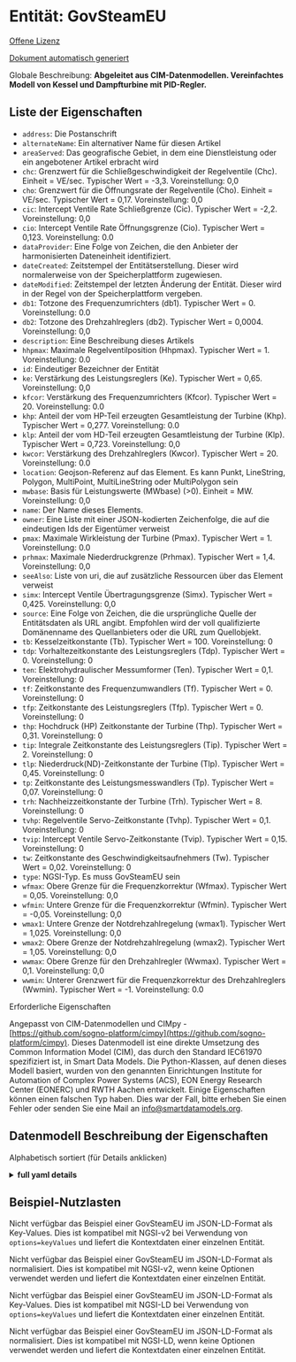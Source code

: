 Entität: GovSteamEU  
===================  
[Offene Lizenz](https://github.com/smart-data-models//dataModel.EnergyCIM/blob/master/GovSteamEU/LICENSE.md)  
[Dokument automatisch generiert](https://docs.google.com/presentation/d/e/2PACX-1vTs-Ng5dIAwkg91oTTUdt8ua7woBXhPnwavZ0FxgR8BsAI_Ek3C5q97Nd94HS8KhP-r_quD4H0fgyt3/pub?start=false&loop=false&delayms=3000#slide=id.gb715ace035_0_60)  
Globale Beschreibung: **Abgeleitet aus CIM-Datenmodellen. Vereinfachtes Modell von Kessel und Dampfturbine mit PID-Regler.**  

## Liste der Eigenschaften  

- `address`: Die Postanschrift  - `alternateName`: Ein alternativer Name für diesen Artikel  - `areaServed`: Das geografische Gebiet, in dem eine Dienstleistung oder ein angebotener Artikel erbracht wird  - `chc`: Grenzwert für die Schließgeschwindigkeit der Regelventile (Chc).  Einheit = VE/sec.  Typischer Wert = -3,3. Voreinstellung: 0,0  - `cho`: Grenzwert für die Öffnungsrate der Regelventile (Cho).  Einheit = VE/sec.  Typischer Wert = 0,17. Voreinstellung: 0,0  - `cic`: Intercept Ventile Rate Schließgrenze (Cic).  Typischer Wert = -2,2. Voreinstellung: 0,0  - `cio`: Intercept Ventile Rate Öffnungsgrenze (Cio).  Typischer Wert = 0,123. Voreinstellung: 0.0  - `dataProvider`: Eine Folge von Zeichen, die den Anbieter der harmonisierten Dateneinheit identifiziert.  - `dateCreated`: Zeitstempel der Entitätserstellung. Dieser wird normalerweise von der Speicherplattform zugewiesen.  - `dateModified`: Zeitstempel der letzten Änderung der Entität. Dieser wird in der Regel von der Speicherplattform vergeben.  - `db1`: Totzone des Frequenzumrichters (db1).  Typischer Wert = 0. Voreinstellung: 0.0  - `db2`: Totzone des Drehzahlreglers (db2).  Typischer Wert = 0,0004. Voreinstellung: 0,0  - `description`: Eine Beschreibung dieses Artikels  - `hhpmax`: Maximale Regelventilposition (Hhpmax).  Typischer Wert = 1. Voreinstellung: 0.0  - `id`: Eindeutiger Bezeichner der Entität  - `ke`: Verstärkung des Leistungsreglers (Ke).  Typischer Wert = 0,65. Voreinstellung: 0,0  - `kfcor`: Verstärkung des Frequenzumrichters (Kfcor).  Typischer Wert = 20. Voreinstellung: 0.0  - `khp`: Anteil der vom HP-Teil erzeugten Gesamtleistung der Turbine (Khp).  Typischer Wert = 0,277. Voreinstellung: 0.0  - `klp`: Anteil der vom HD-Teil erzeugten Gesamtleistung der Turbine (Klp).  Typischer Wert = 0,723. Voreinstellung: 0,0  - `kwcor`: Verstärkung des Drehzahlreglers (Kwcor).  Typischer Wert = 20. Voreinstellung: 0.0  - `location`: Geojson-Referenz auf das Element. Es kann Punkt, LineString, Polygon, MultiPoint, MultiLineString oder MultiPolygon sein  - `mwbase`: Basis für Leistungswerte (MWbase) (>0).  Einheit = MW. Voreinstellung: 0,0  - `name`: Der Name dieses Elements.  - `owner`: Eine Liste mit einer JSON-kodierten Zeichenfolge, die auf die eindeutigen Ids der Eigentümer verweist  - `pmax`: Maximale Wirkleistung der Turbine (Pmax).  Typischer Wert = 1. Voreinstellung: 0.0  - `prhmax`: Maximale Niederdruckgrenze (Prhmax).  Typischer Wert = 1,4. Voreinstellung: 0,0  - `seeAlso`: Liste von uri, die auf zusätzliche Ressourcen über das Element verweist  - `simx`: Intercept Ventile Übertragungsgrenze (Simx).  Typischer Wert = 0,425. Voreinstellung: 0,0  - `source`: Eine Folge von Zeichen, die die ursprüngliche Quelle der Entitätsdaten als URL angibt. Empfohlen wird der voll qualifizierte Domänenname des Quellanbieters oder die URL zum Quellobjekt.  - `tb`: Kesselzeitkonstante (Tb).  Typischer Wert = 100. Voreinstellung: 0  - `tdp`: Vorhaltezeitkonstante des Leistungsreglers (Tdp).  Typischer Wert = 0. Voreinstellung: 0  - `ten`: Elektrohydraulischer Messumformer (Ten).  Typischer Wert = 0,1. Voreinstellung: 0  - `tf`: Zeitkonstante des Frequenzumwandlers (Tf).  Typischer Wert = 0. Voreinstellung: 0  - `tfp`: Zeitkonstante des Leistungsreglers (Tfp).  Typischer Wert = 0. Voreinstellung: 0  - `thp`: Hochdruck (HP) Zeitkonstante der Turbine (Thp).  Typischer Wert = 0,31. Voreinstellung: 0  - `tip`: Integrale Zeitkonstante des Leistungsreglers (Tip).  Typischer Wert = 2. Voreinstellung: 0  - `tlp`: Niederdruck(ND)-Zeitkonstante der Turbine (Tlp).  Typischer Wert = 0,45. Voreinstellung: 0  - `tp`: Zeitkonstante des Leistungsmesswandlers (Tp).  Typischer Wert = 0,07. Voreinstellung: 0  - `trh`: Nachheizzeitkonstante der Turbine (Trh).  Typischer Wert = 8. Voreinstellung: 0  - `tvhp`: Regelventile Servo-Zeitkonstante (Tvhp).  Typischer Wert = 0,1. Voreinstellung: 0  - `tvip`: Intercept Ventile Servo-Zeitkonstante (Tvip).  Typischer Wert = 0,15. Voreinstellung: 0  - `tw`: Zeitkonstante des Geschwindigkeitsaufnehmers (Tw).  Typischer Wert = 0,02. Voreinstellung: 0  - `type`: NGSI-Typ. Es muss GovSteamEU sein  - `wfmax`: Obere Grenze für die Frequenzkorrektur (Wfmax).  Typischer Wert = 0,05. Voreinstellung: 0,0  - `wfmin`: Untere Grenze für die Frequenzkorrektur (Wfmin).  Typischer Wert = -0,05. Voreinstellung: 0,0  - `wmax1`: Untere Grenze der Notdrehzahlregelung (wmax1).  Typischer Wert = 1,025. Voreinstellung: 0,0  - `wmax2`: Obere Grenze der Notdrehzahlregelung (wmax2).  Typischer Wert = 1,05. Voreinstellung: 0,0  - `wwmax`: Obere Grenze für den Drehzahlregler (Wwmax).  Typischer Wert = 0,1. Voreinstellung: 0,0  - `wwmin`: Unterer Grenzwert für die Frequenzkorrektur des Drehzahlreglers (Wwmin).  Typischer Wert = -1. Voreinstellung: 0.0    
Erforderliche Eigenschaften  
Angepasst von CIM-Datenmodellen und CIMpy - [https://github.com/sogno-platform/cimpy](https://github.com/sogno-platform/cimpy). Dieses Datenmodell ist eine direkte Umsetzung des Common Information Model (CIM), das durch den Standard IEC61970 spezifiziert ist, in Smart Data Models. Die Python-Klassen, auf denen dieses Modell basiert, wurden von den genannten Einrichtungen Institute for Automation of Complex Power Systems (ACS), EON Energy Research Center (EONERC) und RWTH Aachen entwickelt. Einige Eigenschaften können einen falschen Typ haben. Dies war der Fall, bitte erheben Sie einen Fehler oder senden Sie eine Mail an info@smartdatamodels.org.  
## Datenmodell Beschreibung der Eigenschaften  
Alphabetisch sortiert (für Details anklicken)  
<details><summary><strong>full yaml details</strong></summary>    
```yaml  
GovSteamEU:    
  description: 'Adapted from CIM data models. Simplified model  of boiler and steam turbine with PID governor.'    
  properties:    
    address:    
      description: 'The mailing address'    
      properties:    
        addressCountry:    
          description: 'Property. The country. For example, Spain. Model:''https://schema.org/addressCountry'''    
          type: string    
        addressLocality:    
          description: 'Property. The locality in which the street address is, and which is in the region. Model:''https://schema.org/addressLocality'''    
          type: string    
        addressRegion:    
          description: 'Property. The region in which the locality is, and which is in the country. Model:''https://schema.org/addressRegion'''    
          type: string    
        postOfficeBoxNumber:    
          description: 'Property. The post office box number for PO box addresses. For example, 03578. Model:''https://schema.org/postOfficeBoxNumber'''    
          type: string    
        postalCode:    
          description: 'Property. The postal code. For example, 24004. Model:''https://schema.org/https://schema.org/postalCode'''    
          type: string    
        streetAddress:    
          description: 'Property. The street address. Model:''https://schema.org/streetAddress'''    
          type: string    
      type: Property    
      x-ngsi:    
        model: https://schema.org/address    
    alternateName:    
      description: 'An alternative name for this item'    
      type: Property    
    areaServed:    
      description: 'The geographic area where a service or offered item is provided'    
      type: Property    
      x-ngsi:    
        model: https://schema.org/Text    
    chc:    
      description: 'Control valves rate closing limit (Chc).  Unit = PU/sec.  Typical Value = -3.3. Default: 0.0'    
      type: number    
      x-ngsi:    
        model: https://schema.org/Number    
    cho:    
      description: 'Control valves rate opening limit (Cho).  Unit = PU/sec.  Typical Value = 0.17. Default: 0.0'    
      type: number    
      x-ngsi:    
        model: https://schema.org/Number    
    cic:    
      description: 'Intercept valves rate closing limit (Cic).  Typical Value = -2.2. Default: 0.0'    
      type: number    
      x-ngsi:    
        model: https://schema.org/Number    
    cio:    
      description: 'Intercept valves rate opening limit (Cio).  Typical Value = 0.123. Default: 0.0'    
      type: number    
      x-ngsi:    
        model: https://schema.org/Number    
    dataProvider:    
      description: 'A sequence of characters identifying the provider of the harmonised data entity.'    
      type: Property    
    dateCreated:    
      description: 'Entity creation timestamp. This will usually be allocated by the storage platform.'    
      format: date-time    
      type: Property    
    dateModified:    
      description: 'Timestamp of the last modification of the entity. This will usually be allocated by the storage platform.'    
      format: date-time    
      type: Property    
    db1:    
      description: 'Dead band of the frequency corrector (db1).  Typical Value = 0. Default: 0.0'    
      type: number    
      x-ngsi:    
        model: https://schema.org/Number    
    db2:    
      description: 'Dead band of the speed governor (db2).  Typical Value = 0.0004. Default: 0.0'    
      type: number    
      x-ngsi:    
        model: https://schema.org/Number    
    description:    
      description: 'A description of this item'    
      type: Property    
    hhpmax:    
      description: 'Maximum control valve position (Hhpmax).  Typical Value = 1. Default: 0.0'    
      type: number    
      x-ngsi:    
        model: https://schema.org/Number    
    id:    
      anyOf: &govsteameu_-_properties_-_owner_-_items_-_anyof    
        - description: 'Property. Identifier format of any NGSI entity'    
          maxLength: 256    
          minLength: 1    
          pattern: ^[\w\-\.\{\}\$\+\*\[\]`|~^@!,:\\]+$    
          type: string    
        - description: 'Property. Identifier format of any NGSI entity'    
          format: uri    
          type: string    
      description: 'Unique identifier of the entity'    
      type: Property    
    ke:    
      description: 'Gain of the power controller (Ke).  Typical Value = 0.65. Default: 0.0'    
      type: number    
      x-ngsi:    
        model: https://schema.org/Number    
    kfcor:    
      description: 'Gain of the frequency corrector (Kfcor).  Typical Value = 20. Default: 0.0'    
      type: number    
      x-ngsi:    
        model: https://schema.org/Number    
    khp:    
      description: 'Fraction of total turbine output generated by HP part (Khp).  Typical Value = 0.277. Default: 0.0'    
      type: number    
      x-ngsi:    
        model: https://schema.org/Number    
    klp:    
      description: 'Fraction of total turbine output generated by HP part (Klp).  Typical Value = 0.723. Default: 0.0'    
      type: number    
      x-ngsi:    
        model: https://schema.org/Number    
    kwcor:    
      description: 'Gain of the speed governor (Kwcor).  Typical Value = 20. Default: 0.0'    
      type: number    
      x-ngsi:    
        model: https://schema.org/Number    
    location:    
      description: 'Geojson reference to the item. It can be Point, LineString, Polygon, MultiPoint, MultiLineString or MultiPolygon'    
      oneOf:    
        - description: 'Geoproperty. Geojson reference to the item. Point'    
          properties:    
            bbox:    
              items:    
                type: number    
              minItems: 4    
              type: array    
            coordinates:    
              items:    
                type: number    
              minItems: 2    
              type: array    
            type:    
              enum:    
                - Point    
              type: string    
          required:    
            - type    
            - coordinates    
          title: 'GeoJSON Point'    
          type: object    
        - description: 'Geoproperty. Geojson reference to the item. LineString'    
          properties:    
            bbox:    
              items:    
                type: number    
              minItems: 4    
              type: array    
            coordinates:    
              items:    
                items:    
                  type: number    
                minItems: 2    
                type: array    
              minItems: 2    
              type: array    
            type:    
              enum:    
                - LineString    
              type: string    
          required:    
            - type    
            - coordinates    
          title: 'GeoJSON LineString'    
          type: object    
        - description: 'Geoproperty. Geojson reference to the item. Polygon'    
          properties:    
            bbox:    
              items:    
                type: number    
              minItems: 4    
              type: array    
            coordinates:    
              items:    
                items:    
                  items:    
                    type: number    
                  minItems: 2    
                  type: array    
                minItems: 4    
                type: array    
              type: array    
            type:    
              enum:    
                - Polygon    
              type: string    
          required:    
            - type    
            - coordinates    
          title: 'GeoJSON Polygon'    
          type: object    
        - description: 'Geoproperty. Geojson reference to the item. MultiPoint'    
          properties:    
            bbox:    
              items:    
                type: number    
              minItems: 4    
              type: array    
            coordinates:    
              items:    
                items:    
                  type: number    
                minItems: 2    
                type: array    
              type: array    
            type:    
              enum:    
                - MultiPoint    
              type: string    
          required:    
            - type    
            - coordinates    
          title: 'GeoJSON MultiPoint'    
          type: object    
        - description: 'Geoproperty. Geojson reference to the item. MultiLineString'    
          properties:    
            bbox:    
              items:    
                type: number    
              minItems: 4    
              type: array    
            coordinates:    
              items:    
                items:    
                  items:    
                    type: number    
                  minItems: 2    
                  type: array    
                minItems: 2    
                type: array    
              type: array    
            type:    
              enum:    
                - MultiLineString    
              type: string    
          required:    
            - type    
            - coordinates    
          title: 'GeoJSON MultiLineString'    
          type: object    
        - description: 'Geoproperty. Geojson reference to the item. MultiLineString'    
          properties:    
            bbox:    
              items:    
                type: number    
              minItems: 4    
              type: array    
            coordinates:    
              items:    
                items:    
                  items:    
                    items:    
                      type: number    
                    minItems: 2    
                    type: array    
                  minItems: 4    
                  type: array    
                type: array    
              type: array    
            type:    
              enum:    
                - MultiPolygon    
              type: string    
          required:    
            - type    
            - coordinates    
          title: 'GeoJSON MultiPolygon'    
          type: object    
      type: Geoproperty    
    mwbase:    
      description: 'Base for power values (MWbase) (>0).  Unit = MW. Default: 0.0'    
      type: number    
      x-ngsi:    
        model: https://schema.org/Number    
    name:    
      description: 'The name of this item.'    
      type: Property    
    owner:    
      description: 'A List containing a JSON encoded sequence of characters referencing the unique Ids of the owner(s)'    
      items:    
        anyOf: *govsteameu_-_properties_-_owner_-_items_-_anyof    
        description: 'Property. Unique identifier of the entity'    
      type: Property    
    pmax:    
      description: 'Maximal active power of the turbine (Pmax).  Typical Value = 1. Default: 0.0'    
      type: number    
      x-ngsi:    
        model: https://schema.org/Number    
    prhmax:    
      description: 'Maximum low pressure limit (Prhmax).  Typical Value = 1.4. Default: 0.0'    
      type: number    
      x-ngsi:    
        model: https://schema.org/Number    
    seeAlso:    
      description: 'list of uri pointing to additional resources about the item'    
      oneOf:    
        - items:    
            format: uri    
            type: string    
          minItems: 1    
          type: array    
        - format: uri    
          type: string    
      type: Property    
    simx:    
      description: 'Intercept valves transfer limit (Simx).  Typical Value = 0.425. Default: 0.0'    
      type: number    
      x-ngsi:    
        model: https://schema.org/Number    
    source:    
      description: 'A sequence of characters giving the original source of the entity data as a URL. Recommended to be the fully qualified domain name of the source provider, or the URL to the source object.'    
      type: Property    
    tb:    
      description: 'Boiler time constant (Tb).  Typical Value = 100. Default: 0'    
      type: number    
      x-ngsi:    
        model: https://schema.org/Number    
    tdp:    
      description: 'Derivative time constant of the power controller (Tdp).  Typical Value = 0. Default: 0'    
      type: number    
      x-ngsi:    
        model: https://schema.org/Number    
    ten:    
      description: 'Electro hydraulic transducer (Ten).  Typical Value = 0.1. Default: 0'    
      type: number    
      x-ngsi:    
        model: https://schema.org/Number    
    tf:    
      description: 'Frequency transducer time constant (Tf).  Typical Value = 0. Default: 0'    
      type: number    
      x-ngsi:    
        model: https://schema.org/Number    
    tfp:    
      description: 'Time constant of the power controller (Tfp).  Typical Value = 0. Default: 0'    
      type: number    
      x-ngsi:    
        model: https://schema.org/Number    
    thp:    
      description: 'High pressure (HP) time constant of the turbine (Thp).  Typical Value = 0.31. Default: 0'    
      type: number    
      x-ngsi:    
        model: https://schema.org/Number    
    tip:    
      description: 'Integral time constant of the power controller (Tip).  Typical Value = 2. Default: 0'    
      type: number    
      x-ngsi:    
        model: https://schema.org/Number    
    tlp:    
      description: 'Low pressure(LP) time constant of the turbine (Tlp).  Typical Value = 0.45. Default: 0'    
      type: number    
      x-ngsi:    
        model: https://schema.org/Number    
    tp:    
      description: 'Power transducer time constant (Tp).  Typical Value = 0.07. Default: 0'    
      type: number    
      x-ngsi:    
        model: https://schema.org/Number    
    trh:    
      description: 'Reheater  time constant of the turbine (Trh).  Typical Value = 8. Default: 0'    
      type: number    
      x-ngsi:    
        model: https://schema.org/Number    
    tvhp:    
      description: 'Control valves servo time constant (Tvhp).  Typical Value = 0.1. Default: 0'    
      type: number    
      x-ngsi:    
        model: https://schema.org/Number    
    tvip:    
      description: 'Intercept valves servo time constant (Tvip).  Typical Value = 0.15. Default: 0'    
      type: number    
      x-ngsi:    
        model: https://schema.org/Number    
    tw:    
      description: 'Speed transducer time constant (Tw).  Typical Value = 0.02. Default: 0'    
      type: number    
      x-ngsi:    
        model: https://schema.org/Number    
    type:    
      description: 'NGSI type. It has to be GovSteamEU'    
      enum:    
        - GovSteamEU    
      type: Property    
    wfmax:    
      description: 'Upper limit for frequency correction (Wfmax).  Typical Value = 0.05. Default: 0.0'    
      type: number    
      x-ngsi:    
        model: https://schema.org/Number    
    wfmin:    
      description: 'Lower limit for frequency correction (Wfmin).  Typical Value = -0.05. Default: 0.0'    
      type: number    
      x-ngsi:    
        model: https://schema.org/Number    
    wmax1:    
      description: 'Emergency speed control lower limit (wmax1).  Typical Value = 1.025. Default: 0.0'    
      type: number    
      x-ngsi:    
        model: https://schema.org/Number    
    wmax2:    
      description: 'Emergency speed control upper limit (wmax2).  Typical Value = 1.05. Default: 0.0'    
      type: number    
      x-ngsi:    
        model: https://schema.org/Number    
    wwmax:    
      description: 'Upper limit for the speed governor (Wwmax).  Typical Value = 0.1. Default: 0.0'    
      type: number    
      x-ngsi:    
        model: https://schema.org/Number    
    wwmin:    
      description: 'Lower limit for the speed governor frequency correction (Wwmin).  Typical Value = -1. Default: 0.0'    
      type: number    
      x-ngsi:    
        model: https://schema.org/Number    
  required: []    
  type: object    
```  
</details>    
## Beispiel-Nutzlasten  
Nicht verfügbar das Beispiel einer GovSteamEU im JSON-LD-Format als Key-Values. Dies ist kompatibel mit NGSI-v2 bei Verwendung von `options=keyValues` und liefert die Kontextdaten einer einzelnen Entität.  
Nicht verfügbar das Beispiel einer GovSteamEU im JSON-LD-Format als normalisiert. Dies ist kompatibel mit NGSI-v2, wenn keine Optionen verwendet werden und liefert die Kontextdaten einer einzelnen Entität.  
Nicht verfügbar das Beispiel einer GovSteamEU im JSON-LD-Format als Key-Values. Dies ist kompatibel mit NGSI-LD bei Verwendung von `options=keyValues` und liefert die Kontextdaten einer einzelnen Entität.  
Nicht verfügbar das Beispiel einer GovSteamEU im JSON-LD-Format als normalisiert. Dies ist kompatibel mit NGSI-LD, wenn keine Optionen verwendet werden und liefert die Kontextdaten einer einzelnen Entität.  

